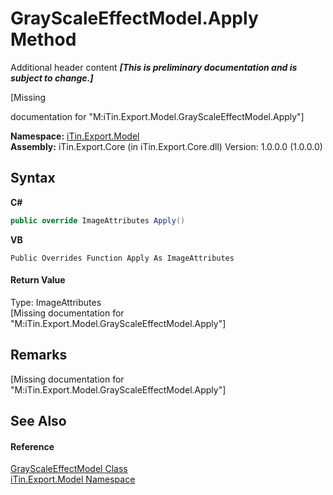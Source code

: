 # GrayScaleEffectModel.Apply Method 
Additional header content _**\[This is preliminary documentation and is subject to change.\]**_

\[Missing <summary> documentation for "M:iTin.Export.Model.GrayScaleEffectModel.Apply"\]

**Namespace:**&nbsp;<a href="ef57ffcc-e95e-b212-5a46-9aa6f5a3511f">iTin.Export.Model</a><br />**Assembly:**&nbsp;iTin.Export.Core (in iTin.Export.Core.dll) Version: 1.0.0.0 (1.0.0.0)

## Syntax

**C#**<br />
``` C#
public override ImageAttributes Apply()
```

**VB**<br />
``` VB
Public Overrides Function Apply As ImageAttributes
```


#### Return Value
Type: ImageAttributes<br />\[Missing <returns> documentation for "M:iTin.Export.Model.GrayScaleEffectModel.Apply"\]

## Remarks
\[Missing <remarks> documentation for "M:iTin.Export.Model.GrayScaleEffectModel.Apply"\]

## See Also


#### Reference
<a href="38c6577a-bbc1-06d0-45b7-d73614047091">GrayScaleEffectModel Class</a><br /><a href="ef57ffcc-e95e-b212-5a46-9aa6f5a3511f">iTin.Export.Model Namespace</a><br />